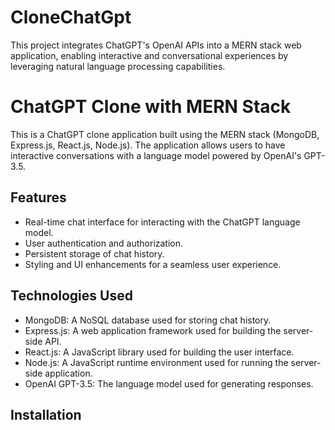 # CloneChatGpt
This project integrates ChatGPT's OpenAI APIs into a MERN stack web application, enabling interactive and conversational experiences by leveraging natural language processing capabilities.

# ChatGPT Clone with MERN Stack

This is a ChatGPT clone application built using the MERN stack (MongoDB, Express.js, React.js, Node.js). The application allows users to have interactive conversations with a language model powered by OpenAI's GPT-3.5.

## Features

- Real-time chat interface for interacting with the ChatGPT language model.
- User authentication and authorization.
- Persistent storage of chat history.
- Styling and UI enhancements for a seamless user experience.

## Technologies Used

- MongoDB: A NoSQL database used for storing chat history.
- Express.js: A web application framework used for building the server-side API.
- React.js: A JavaScript library used for building the user interface.
- Node.js: A JavaScript runtime environment used for running the server-side application.
- OpenAI GPT-3.5: The language model used for generating responses.

## Installation


